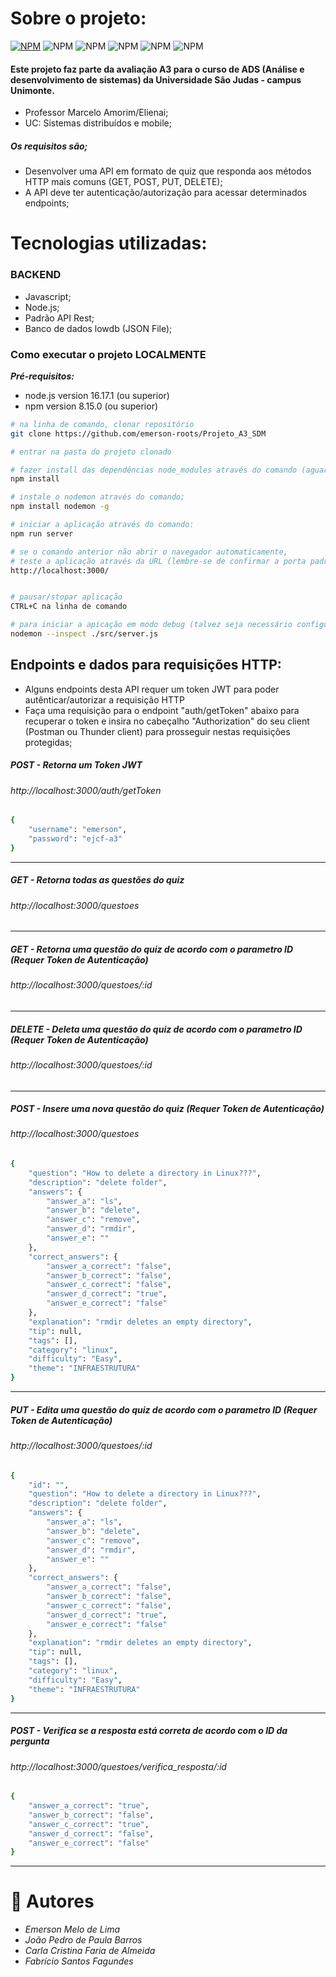 
# Sobre o projeto:
[![NPM](https://img.shields.io/npm/l/react)](https://github.com/emerson-roots/A3_SDM/blob/master/LICENSE)
 ![NPM](https://img.shields.io/badge/JavaScript-323330?style=flat&logo=javascript&logoColor=F7DF1E) ![NPM](https://img.shields.io/badge/Node.js-339933?style=flat&logo=nodedotjs&logoColor=white) ![NPM](https://img.shields.io/badge/JSON-5E5C5C?style=flat&logo=json&logoColor=white) ![NPM](https://img.shields.io/badge/Visual_Studio_Code-0078D4?style=flat&logo=visual%20studio%20code&logoColor=white) ![NPM](https://img.shields.io/badge/Express.js-000000?style=flat&logo=express&logoColor=white)
 
 
#### Este projeto faz parte da avaliação A3 para o curso de ADS (Análise e desenvolvimento de sistemas) da Universidade São Judas - campus Unimonte.
- Professor Marcelo Amorim/Elienai;
- UC: Sistemas distribuídos e mobile;
##### Os requisitos são;

* Desenvolver uma API em formato de quiz que responda aos métodos HTTP mais comuns (GET, POST, PUT, DELETE);
* A API deve ter autenticação/autorização para acessar determinados endpoints;


# Tecnologias utilizadas:


### BACKEND
-	Javascript;
-	Node.js;
-	Padrão API Rest;
-	Banco de dados lowdb (JSON File);



### Como executar o projeto LOCALMENTE

***Pré-requisitos:***
- node.js version 16.17.1 (ou superior)
- npm version 8.15.0 (ou superior)


```bash
# na linha de comando, clonar repositório
git clone https://github.com/emerson-roots/Projeto_A3_SDM

# entrar na pasta do projeto clonado

# fazer install das dependências node_modules através do comando (aguarde o download e instalação):
npm install

# instale o nodemon através do comando;
npm install nodemon -g

# iniciar a aplicação através do comando:
npm run server

# se o comando anterior não abrir o navegador automaticamente, 
# teste a aplicação através da URL (lembre-se de confirmar a porta padrão da sua máquina):
http://localhost:3000/ 


# pausar/stopar aplicação
CTRL+C na linha de comando

# para iniciar a apicação em modo debug (talvez seja necessário configurar um arquivo launch.json)
nodemon --inspect ./src/server.js
```

## Endpoints e dados para requisições HTTP: 
- Alguns endpoints desta API requer um token JWT para poder autênticar/autorizar a requisição HTTP
- Faça uma requisição para o endpoint "auth/getToken" abaixo para recuperar o token e insira no cabeçalho "Authorization" do seu client (Postman ou Thunder client) para prosseguir nestas requisições protegidas;

##### ***POST*** - Retorna um Token JWT
###### http://localhost:3000/auth/getToken
``` bash
{
    "username": "emerson",
    "password": "ejcf-a3"
}
```
***
##### ***GET*** - Retorna todas as questões do quiz
###### http://localhost:3000/questoes
***
##### ***GET*** - Retorna uma questão do quiz de acordo com o parametro ID *(Requer Token de Autenticação)*
###### http://localhost:3000/questoes/:id
***
##### ***DELETE*** - Deleta uma questão do quiz de acordo com o parametro ID *(Requer Token de Autenticação)*
###### http://localhost:3000/questoes/:id
***
##### ***POST*** - Insere uma nova questão do quiz *(Requer Token de Autenticação)*
###### http://localhost:3000/questoes
``` bash
{
    "question": "How to delete a directory in Linux???",
    "description": "delete folder",
    "answers": {
        "answer_a": "ls",
        "answer_b": "delete",
        "answer_c": "remove",
        "answer_d": "rmdir",
        "answer_e": ""
    },
    "correct_answers": {
        "answer_a_correct": "false",
        "answer_b_correct": "false",
        "answer_c_correct": "false",
        "answer_d_correct": "true",
        "answer_e_correct": "false"
    },
    "explanation": "rmdir deletes an empty directory",
    "tip": null,
    "tags": [],
    "category": "linux",
    "difficulty": "Easy",
    "theme": "INFRAESTRUTURA"
}
```
***
##### ***PUT*** - Edita uma questão do quiz de acordo com o parametro ID *(Requer Token de Autenticação)*
###### http://localhost:3000/questoes/:id
``` bash
{
    "id": "",
    "question": "How to delete a directory in Linux???",
    "description": "delete folder",
    "answers": {
        "answer_a": "ls",
        "answer_b": "delete",
        "answer_c": "remove",
        "answer_d": "rmdir",
        "answer_e": ""
    },
    "correct_answers": {
        "answer_a_correct": "false",
        "answer_b_correct": "false",
        "answer_c_correct": "false",
        "answer_d_correct": "true",
        "answer_e_correct": "false"
    },
    "explanation": "rmdir deletes an empty directory",
    "tip": null,
    "tags": [],
    "category": "linux",
    "difficulty": "Easy",
    "theme": "INFRAESTRUTURA"
}
```
***
##### ***POST*** - Verifica se a resposta está correta de acordo com o ID da pergunta
###### http://localhost:3000/questoes/verifica_resposta/:id
``` bash
{
    "answer_a_correct": "true",
    "answer_b_correct": "false",
    "answer_c_correct": "true",
    "answer_d_correct": "false",
    "answer_e_correct": "false"
}
```
***

# 🚀 Autores

- *Emerson Melo de Lima*
- *João Pedro de Paula Barros*
- *Carla Cristina Faria de Almeida*
- *Fabrício Santos Fagundes*

